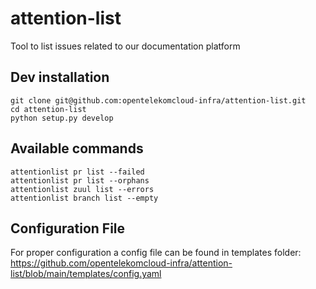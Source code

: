 # attention-list
Tool to list issues related to our documentation platform

## Dev installation

```
git clone git@github.com:opentelekomcloud-infra/attention-list.git
cd attention-list
python setup.py develop
```

## Available commands

```
attentionlist pr list --failed
attentionlist pr list --orphans
attentionlist zuul list --errors
attentionlist branch list --empty
```

## Configuration File

For proper configuration a config file can be found in templates folder: https://github.com/opentelekomcloud-infra/attention-list/blob/main/templates/config.yaml

